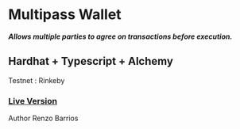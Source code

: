 # Multipass Wallet

***Allows multiple parties to agree on transactions before execution.***


## Hardhat + Typescript + Alchemy

Testnet : Rinkeby



### [Live Version](https://multipass-wallet-dapp.vercel.app/)


Author Renzo Barrios
